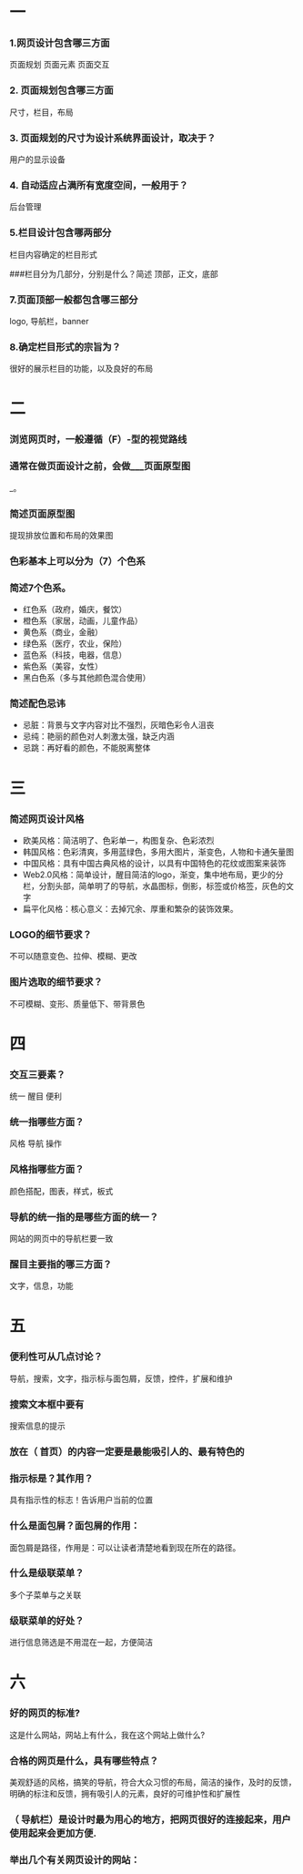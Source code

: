 
 #  一

 ### 1.网页设计包含哪三方面
 页面规划 页面元素 页面交互
 
 ### 2. 页面规划包含哪三方面
 尺寸，栏目，布局
 
 ### 3. 页面规划的尺寸为设计系统界面设计，取决于？
 用户的显示设备
 
 ###  4. 自动适应占满所有宽度空间，一般用于？
 后台管理
 
 ###  5.栏目设计包含哪两部分
 栏目内容确定的栏目形式
 
 ###栏目分为几部分，分别是什么？简述
  顶部，正文，底部
 
 ###  7.页面顶部一般都包含哪三部分
 logo,  导航栏，banner
 
 ###  8.确定栏目形式的宗旨为？
 很好的展示栏目的功能，以及良好的布局
 
 
#  二

### 浏览网页时，一般遵循（F）-型的视觉路线

### 通常在做页面设计之前，会做___页面原型图
_。
### 简述页面原型图
提现排放位置和布局的效果图

### 色彩基本上可以分为（7）个色系
### 简述7个色系。
  + 红色系（政府，婚庆，餐饮）
  + 橙色系（家居，动画，儿童作品）
  + 黄色系（商业，金融）
  + 绿色系（医疗，农业，保险）
  + 蓝色系（科技，电器，信息）
  + 紫色系（美容，女性）
  + 黑白色系（多与其他颜色混合使用）
### 简述配色忌讳
  + 忌脏：背景与文字内容对比不强烈，灰暗色彩令人沮丧
  + 忌纯：艳丽的颜色对人刺激太强，缺乏内涵	
  + 忌跳：再好看的颜色，不能脱离整体	

#  三

### 简述网页设计风格
 + 欧美风格：简洁明了、色彩单一，构图复杂、色彩浓烈
 + 韩国风格：色彩清爽，多用蓝绿色，多用大图片，渐变色，人物和卡通矢量图
 + 中国风格：具有中国古典风格的设计，以具有中国特色的花纹或图案来装饰
 + Web2.0风格：简单设计，醒目简洁的logo，渐变，集中地布局，更少的分栏，分割头部，简单明了的导航，水晶图标，倒影，标签或价格签，灰色的文字
 + 扁平化风格：核心意义：去掉冗余、厚重和繁杂的装饰效果。
### LOGO的细节要求？
不可以随意变色、拉伸、模糊、更改
### 图片选取的细节要求？
不可模糊、变形、质量低下、带背景色
#  四

### 交互三要素？
统一 醒目 便利
### 统一指哪些方面？
风格 导航 操作
### 风格指哪些方面？
颜色搭配，图表，样式，板式

### 导航的统一指的是哪些方面的统一？
网站的网页中的导航栏要一致

### 醒目主要指的哪三方面？
 文字，信息，功能
#  五

### 便利性可从几点讨论？
 导航，搜索，文字，指示标与面包屑，反馈，控件，扩展和维护
### 搜索文本框中要有
搜索信息的提示
### 放在（ 首页）的内容一定要是最能吸引人的、最有特色的
### 指示标是？其作用？
具有指示性的标志！告诉用户当前的位置
### 什么是面包屑？面包屑的作用：
面包屑是路径，作用是：可以让读者清楚地看到现在所在的路径。
### 什么是级联菜单？
多个子菜单与之关联
### 级联菜单的好处？
进行信息筛选是不用混在一起，方便简洁
#  六

### 好的网页的标准?
这是什么网站，网站上有什么，我在这个网站上做什么?

### 合格的网页是什么，具有哪些特点？
美观舒适的风格，搞笑的导航，符合大众习惯的布局，简洁的操作，及时的反馈，明确的标注和反馈，拥有吸引人的元素，良好的可维护性和扩展性
### （ 导航栏）是设计时最为用心的地方，把网页很好的连接起来，用户使用起来会更加方便.
### 举出几个有关网页设计的网站：
